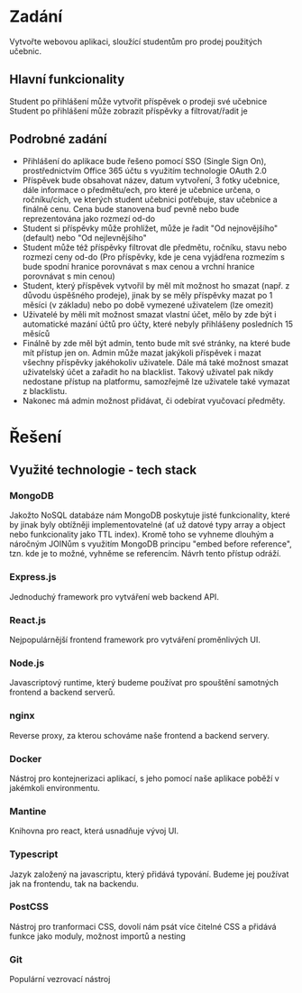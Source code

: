 # Zadání

Vytvořte webovou aplikaci, sloužící studentům pro prodej použitých učebnic.


## Hlavní funkcionality
Student po přihlášení může vytvořit příspěvek o prodeji své učebnice  
Student po přihlášení může zobrazit příspěvky a filtrovat/řadit je


## Podrobné zadání
- Přihlášení do aplikace bude řešeno pomocí SSO (Single Sign On), prostřednictvím Office 365 účtu s využitím technologie OAuth 2.0
- Příspěvek bude obsahovat název, datum vytvoření, 3 fotky učebnice, dále informace o předmětu/ech, pro které je učebnice určena, o ročníku/cích, ve kterých student učebnici potřebuje, stav učebnice a finálně cenu. Cena bude stanovena buď pevně nebo bude reprezentována jako rozmezí od-do
- Student si příspěvky může prohlížet, může je řadit "Od nejnovějšího" (default) nebo "Od nejlevnějšího"
- Student může též příspěvky filtrovat dle předmětu, ročníku, stavu nebo rozmezí ceny od-do (Pro příspěvky, kde je cena vyjádřena rozmezím s bude spodní hranice porovnávat s max cenou a vrchní hranice porovnávat s min cenou)
- Student, který příspěvek vytvořil by měl mít možnost ho smazat (např. z důvodu úspěšného prodeje), jinak by se měly příspěvky mazat po 1 měsíci (v základu) nebo po době vymezené uživatelem (lze omezit)
- Uživatelé by měli mít možnost smazat vlastní účet, mělo by zde být i automatické mazání účtů pro účty, které nebyly přihlášeny posledních 15 měsíců
- Finálně by zde měl být admin, tento bude mít své stránky, na které bude mít přístup jen on. Admin může mazat jakýkoli příspěvek i mazat všechny příspěvky jakéhokoliv uživatele. Dále má také možnost smazat uživatelský účet a zařadit ho na blacklist. Takový uživatel pak nikdy nedostane přístup na platformu, samozřejmě lze uživatele také vymazat z blacklistu.
- Nakonec má admin možnost přidávat, či odebírat vyučovací předměty.


# Řešení


## Využité technologie - tech stack

### MongoDB
Jakožto NoSQL databáze nám MongoDB poskytuje jisté funkcionality, které by jinak byly obtížněji implementovatelné (ať už datové typy array a object nebo funkcionality jako TTL index). Kromě toho se vyhneme dlouhým a náročným JOINům s využitím MongoDB principu "embed before reference", tzn. kde je to možné, vyhněme se referencím. Návrh tento přístup odráží.

### Express.js
Jednoduchý framework pro vytváření web backend API.

### React.js
Nejpopulárnější frontend framework pro vytváření proměnlivých UI.

### Node.js
Javascriptový runtime, který budeme používat pro spouštění samotných frontend a backend serverů.

### nginx
Reverse proxy, za kterou schováme naše frontend a backend servery.

### Docker
Nástroj pro kontejnerizaci aplikací, s jeho pomocí naše aplikace poběží v jakémkoli environmentu.

### Mantine
Knihovna pro react, která usnadňuje vývoj UI.

### Typescript
Jazyk založený na javascriptu, který přidává typování. Budeme jej používat jak na frontendu, tak na backendu.

### PostCSS
Nástroj pro tranformaci CSS, dovolí nám psát více čitelné CSS a přidává funkce jako moduly, možnost importů a nesting

### Git
Populární vezrovací nástroj
